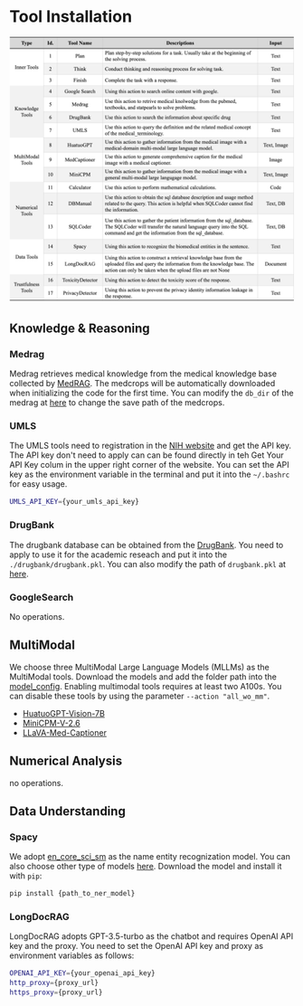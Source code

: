 # Tool Installation
<p align="center">
  <img src="../../imgs/clinical_tools.png" width=800px/>
</p>

## Knowledge & Reasoning
### Medrag
Medrag retrieves medical knowledge from the medical knowledge base collected by [MedRAG](https://github.com/Teddy-XiongGZ/MedRAG/tree/main). The medcrops will be automatically downloaded when initializing the code for the first time. You can modify the `db_dir` of the medrag at [here](./MedRAG.py#L350) to change the save path of the medcrops.

### UMLS
The UMLS tools need to registration in  the [NIH website](https://uts.nlm.nih.gov/uts/) and get the API key. The API key don't need to apply can can be found directly in teh Get Your API Key colum in the upper right corner of the website. You can set the API key as the environment variable in the terminal and put it into the `~/.bashrc` for easy usage.
```bash
UMLS_API_KEY={your_umls_api_key}
```

### DrugBank
The drugbank database can be obtained from the [DrugBank](https://go.drugbank.com/releases/latest). You need to apply to use it for the academic reseach and put it into the `./drugbank/drugbank.pkl`. You can also modify the path of `drugbank.pkl` at [here](./DrugBank.py#L25).

### GoogleSearch
No operations.

## MultiModal
We choose three MultiModal Large Language Models (MLLMs) as the MultiModal tools. Download the models and add the folder path into the [model_config](../models/config.yaml). Enabling multimodal tools requires at least two A100s. You can disable these tools by using the parameter `--action "all_wo_mm"`.
* [HuatuoGPT-Vision-7B](https://huggingface.co/FreedomIntelligence/HuatuoGPT-Vision-7B)
* [MiniCPM-V-2.6](https://huggingface.co/openbmb/MiniCPM-V-2_6)
* [LLaVA-Med-Captioner](https://huggingface.co/UCSC-VLAA/LLaVA-Med-Captioner)

## Numerical Analysis
no operations.


## Data Understanding
### Spacy
We adopt [en_core_sci_sm](https://s3-us-west-2.amazonaws.com/ai2-s2-scispacy/releases/v0.5.4/en_core_sci_sm-0.5.4.tar.gz) as the name entity recognization model. You can also choose other type of models [here](https://allenai.github.io/scispacy). Download the model and install it with `pip`:
```bash
pip install {path_to_ner_model}
```
### LongDocRAG
LongDocRAG adopts GPT-3.5-turbo as the chatbot and requires OpenAI API key and the proxy. You need to set the OpenAI API key and proxy as environment variables as follows:
```bash
OPENAI_API_KEY={your_openai_api_key}
http_proxy={proxy_url}
https_proxy={proxy_url}
```
